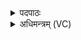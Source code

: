 <details><summary>पदपाठः</summary>

यु॒ञ्जाथा॑म्। रास॑भम्। यु॒वम्। अ॒स्मिन्। यामे॑। वृ॒ष॒ण्व॒सू॒ इति॑ वृषण्ऽवसू। अ॒ग्निम्। भर॑न्तम्। अ॒स्म॒युमित्य॑स्म॒ऽयुम्। १३।
</details>

<details><summary>अधिमन्त्रम् (VC)</summary>

- वाजी देवता
- कुश्रिर्ऋषिः
- गायत्री
- षड्जः
</details>